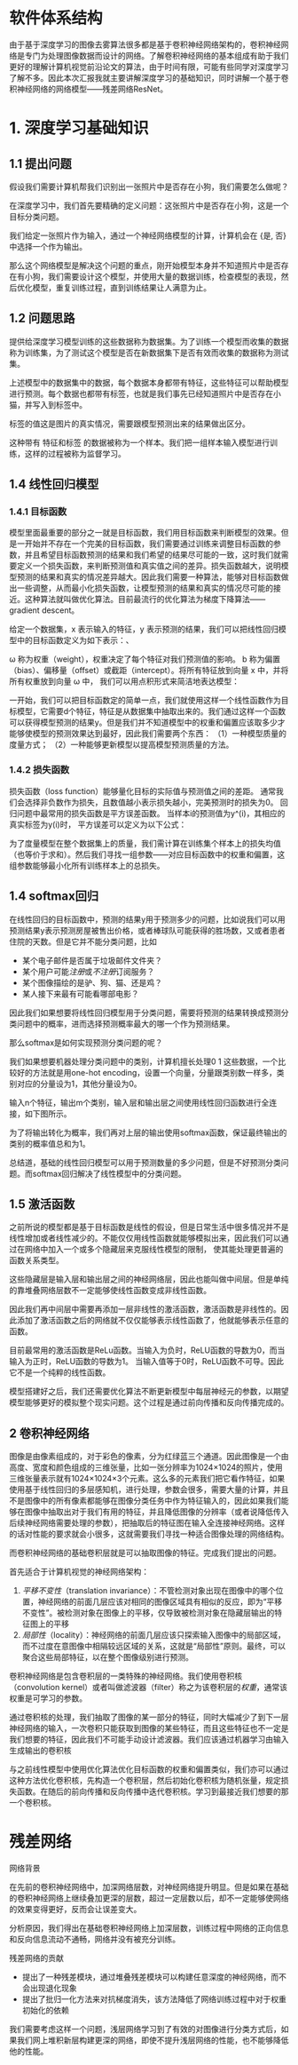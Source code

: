 # 软件体系结构

由于基于深度学习的图像去雾算法很多都是基于卷积神经网络架构的，卷积神经网络是专门为处理图像数据而设计的网络。了解卷积神经网络的基本组成有助于我们更好的理解计算机视觉前沿论文的算法，由于时间有限，可能有些同学对深度学习了解不多。因此本次汇报我就主要讲解深度学习的基础知识，同时讲解一个基于卷积神经网络的网络模型——残差网络ResNet。

# 1. 深度学习基础知识

## 1.1 提出问题

假设我们需要计算机帮我们识别出一张照片中是否存在小狗，我们需要怎么做呢？

在深度学习中，我们首先要精确的定义问题：这张照片中是否存在小狗，这是一个目标分类问题。

我们给定一张照片作为输入，通过一个神经网络模型的计算，计算机会在 {是, 否} 中选择一个作为输出。

那么这个网络模型是解决这个问题的重点，刚开始模型本身并不知道照片中是否存在有小狗，我们需要设计这个模型，并使用大量的数据训练，检查模型的表现，然后优化模型，重复训练过程，直到训练结果让人满意为止。

## 1.2 问题思路

提供给深度学习模型训练的这些数据称为数据集。为了训练一个模型而收集的数据称为训练集，为了测试这个模型是否在新数据集下是否有效而收集的数据称为测试集。

上述模型中的数据集中的数据，每个数据本身都带有特征，这些特征可以帮助模型进行预测。每个数据也都带有标签，也就是我们事先已经知道照片中是否存在小猫，并写入到标签中。

标签的值这是图片的真实情况，需要跟模型预测出来的结果做出区分。

这种带有 特征和标签 的数据被称为一个样本。我们把一组样本输入模型进行训练，这样的过程被称为监督学习。

## 1.4 线性回归模型

### 1.4.1 目标函数

模型里面最重要的部分之一就是目标函数，我们用目标函数来判断模型的效果。但是一开始并不存在一个完美的目标函数，我们需要通过训练来调整目标函数的参数，并且希望目标函数预测的结果和我们希望的结果尽可能的一致，这时我们就需要定义一个损失函数，来判断预测值和真实值之间的差异。损失函数越大，说明模型预测的结果和真实的情况差异越大。因此我们需要一种算法，能够对目标函数做出一些调整，从而最小化损失函数，让模型预测的结果和真实的情况尽可能的接近。这种算法就叫做优化算法。目前最流行的优化算法为梯度下降算法——gradient descent。

给定一个数据集，x 表示输入的特征，y 表示预测的结果，我们可以把线性回归模型中的目标函数定义为如下表示：、

ω 称为权重（weight），权重决定了每个特征对我们预测值的影响。 b 称为偏置（bias）、偏移量（offset）或截距（intercept）。将所有特征放到向量 x 中，并将所有权重放到向量 ω 中， 我们可以用点积形式来简洁地表达模型：

一开始，我们可以把目标函数定的简单一点，我们就使用这样一个线性函数作为目标模型，它需要d个特征，特征是从数据集中抽取出来的。我们通过这样一个函数可以获得模型预测的结果y。但是我们并不知道模型中的权重和偏置应该取多少才能够使模型的预测效果达到最好，因此我们需要两个东西： （1）一种模型质量的度量方式； （2）一种能够更新模型以提高模型预测质量的方法。

### 1.4.2 损失函数

损失函数（loss function）能够量化目标的实际值与预测值之间的差距。 通常我们会选择非负数作为损失，且数值越小表示损失越小，完美预测时的损失为0。 回归问题中最常用的损失函数是平方误差函数。 当样本i的预测值为y^(i)，其相应的真实标签为y(i)时， 平方误差可以定义为以下公式：

为了度量模型在整个数据集上的质量，我们需计算在训练集个样本上的损失均值（也等价于求和）。然后我们寻找一组参数——对应目标函数中的权重和偏置，这组参数能够最小化所有训练样本上的总损失。

## 1.4 softmax回归

在线性回归的目标函数中，预测的结果y用于预测多少的问题，比如说我们可以用预测结果y表示预测房屋被售出价格，或者棒球队可能获得的胜场数，又或者患者住院的天数。但是它并不能分类问题，比如

- 某个电子邮件是否属于垃圾邮件文件夹？
- 某个用户可能*注册*或*不注册*订阅服务？
- 某个图像描绘的是驴、狗、猫、还是鸡？
- 某人接下来最有可能看哪部电影？

因此我们如果想要将线性回归模型用于分类问题，需要将预测的结果转换成预测分类问题中的概率，进而选择预测概率最大的哪一个作为预测结果。

那么softmax是如何实现预测分类问题的呢？

我们如果想要机器处理分类问题中的类别，计算机擅长处理0 1 这些数据，一个比较好的方法就是用one-hot encoding，设置一个向量，分量跟类别数一样多，类别对应的分量设为1，其他分量设为0。

输入n个特征，输出m个类别，输入层和输出层之间使用线性回归函数进行全连接，如下图所示。

为了将输出转化为概率，我们再对上层的输出使用softmax函数，保证最终输出的类别的概率值总和为1。

总结道，基础的线性回归模型可以用于预测数量的多少问题，但是不好预测分类问题。而softmax回归解决了线性模型中的分类问题。

## 1.5  激活函数

之前所说的模型都是基于目标函数是线性的假设，但是日常生活中很多情况并不是线性增加或者线性减少的。不能仅仅用线性函数就能够模拟出来，因此我们可以通过在网络中加入一个或多个隐藏层来克服线性模型的限制， 使其能处理更普遍的函数关系类型。

这些隐藏层是输入层和输出层之间的神经网络层，因此也能叫做中间层。但是单纯的靠堆叠网络层数不一定能够使线性函数变成非线性函数。

因此我们再中间层中需要再添加一层非线性的激活函数，激活函数是非线性的。因此添加了激活函数之后的网络就不仅仅能够表示线性函数了，他就能够表示任意的函数。

目前最常用的激活函数是ReLu函数。当输入为负时，ReLU函数的导数为0，而当输入为正时，ReLU函数的导数为1。 当输入值等于0时，ReLU函数不可导。因此它不是一个纯粹的线性函数。

模型搭建好之后，我们还需要优化算法不断更新模型中每层神经元的参数，以期望模型能够更好的模拟整个现实问题。这个过程是通过前向传播和反向传播完成的。

## 2 卷积神经网络

图像是由像素组成的，对于彩色的像素，分为红绿蓝三个通道。因此图像是一个由高度、宽度和颜色组成的三维张量，比如一张分辨率为1024×1024的照片，使用三维张量表示就有1024×1024×3个元素。这么多的元素我们把它看作特征，如果使用基于线性回归的多层感知机，进行处理，参数会很多，需要大量的计算，并且不是图像中的所有像素都能够在图像分类任务中作为特征输入的，因此如果我们能够在图像中抽取出对于我们有用的特征，并且降低图像的分辨率（或者说降低传入后续神经网络需要处理的参数），把抽取后的特征图在输入全连接神经网络。这样的话对性能的要求就会小很多，这就需要我们寻找一种适合图像处理的网络结构。

而卷积神经网络的基础卷积层就是可以抽取图像的特征。完成我们提出的问题。

首先适合于计算机视觉的神经网络架构：

1. *平移不变性*（translation invariance）：不管检测对象出现在图像中的哪个位置，神经网络的前面几层应该对相同的图像区域具有相似的反应，即为“平移不变性”。被检测对象在图像上的平移，仅导致被检测对象在隐藏层输出的特征图上的平移
2. *局部性*（locality）：神经网络的前面几层应该只探索输入图像中的局部区域，而不过度在意图像中相隔较远区域的关系，这就是“局部性”原则。最终，可以聚合这些局部特征，以在整个图像级别进行预测。

卷积神经网络是包含卷积层的一类特殊的神经网络。我们使用卷积核（convolution kernel）或者叫做滤波器（filter）称之为该卷积层的*权重*，通常该权重是可学习的参数。

通过卷积核的处理，我们抽取了图像的某一部分的特征，同时大幅减少了到下一层神经网络的输入，一次卷积只能获取到图像的某些特征，而且这些特征也不一定是我们想要的特征，因此我们不可能手动设计滤波器。我们应该通过机器学习由输入生成输出的卷积核

与之前线性模型中使用优化算法优化目标函数的权重和偏置类似，我们亦可以通过这种方法优化卷积核，先构造一个卷积层，然后初始化卷积核为随机张量，规定损失函数。在随后的前向传播和反向传播中迭代卷积核。学习到最接近我们想要的那一个卷积核。

# 残差网络

网络背景

在先前的卷积神经网络中，加深网络层数，对神经网络提升明显。但是如果在基础的卷积神经网络上继续叠加更深的层数，超过一定层数以后，却不一定能够使网络的效果变得更好，反而会让误差变大。

分析原因，我们得出在基础卷积神经网络上加深层数，训练过程中网络的正向信息和反向信息流动不通畅，网络并没有被充分训练。

残差网络的贡献

* 提出了一种残差模块，通过堆叠残差模块可以构建任意深度的神经网络，而不会出现退化现象
* 提出了批归一化方法来对抗梯度消失，该方法降低了网络训练过程中对于权重初始化的依赖

我们需要考虑这样一个问题，浅层网络学习到了有效的对图像进行分类方式后，如果我们网上堆积新层构建更深的网络，即使不提升浅层网络的性能，也不能够降低他的性能。
